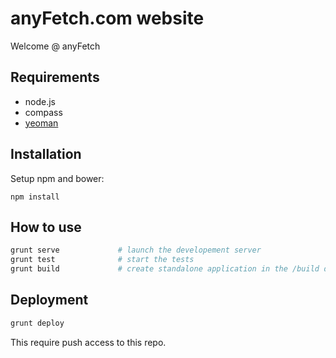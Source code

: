 anyFetch.com website
==============

Welcome @ anyFetch

## Requirements

* node.js
* compass
* [yeoman](http://yeoman.io/)


## Installation
Setup npm and bower:

```
npm install
```

## How to use


```sh
grunt serve				# launch the developement server
grunt test				# start the tests
grunt build				# create standalone application in the /build directory
```

## Deployment
 
```sh
grunt deploy
```
 
This require push access to this repo.
